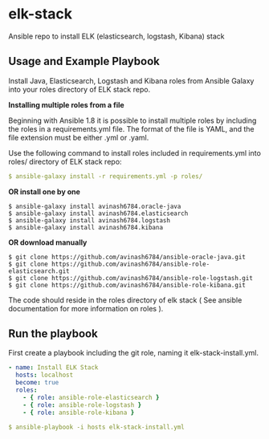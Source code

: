 # elk-stack
Ansible repo to install ELK (elasticsearch, logstash, Kibana) stack

## Usage and Example Playbook

Install Java, Elasticsearch, Logstash and Kibana roles from Ansible Galaxy into your roles directory of ELK stack repo.


**Installing multiple roles from a file** 

Beginning with Ansible 1.8 it is possible to install multiple roles by including the roles in a requirements.yml file. The format of the file is YAML, and the file extension must be either .yml or .yaml.

Use the following command to install roles included in requirements.yml into roles/ directory of ELK stack repo:
```yml
$ ansible-galaxy install -r requirements.yml -p roles/
```
**OR install one by one**

```
$ ansible-galaxy install avinash6784.oracle-java
$ ansible-galaxy install avinash6784.elasticsearch
$ ansible-galaxy install avinash6784.logstash
$ ansible-galaxy install avinash6784.kibana
```
**OR download manually**

```
$ git clone https://github.com/avinash6784/ansible-oracle-java.git
$ git clone https://github.com/avinash6784/ansible-role-elasticsearch.git
$ git clone https://github.com/avinash6784/ansible-role-logstash.git
$ git clone https://github.com/avinash6784/ansible-role-kibana.git
```
The code should reside in the roles directory of elk stack ( See ansible documentation for more information on roles ).


## Run the playbook

First create a playbook including the git role, naming it elk-stack-install.yml.
```yml
- name: Install ELK Stack
  hosts: localhost
  become: true
  roles:
    - { role: ansible-role-elasticsearch }
    - { role: ansible-role-logstash }
    - { role: ansible-role-kibana }

$ ansible-playbook -i hosts elk-stack-install.yml
